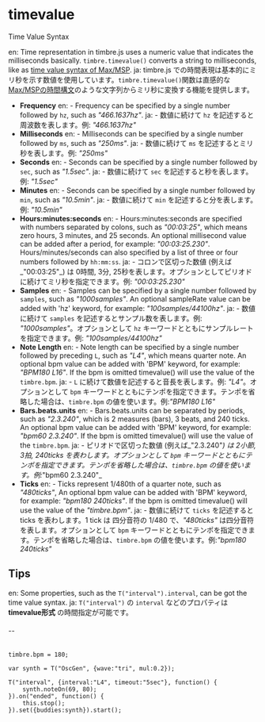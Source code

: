 timevalue
=========
Time Value Syntax

en: Time representation in timbre.js uses a numeric value that indicates the milliseconds basically. `timbre.timevalue()` converts a string to milliseconds, like as [time value syntax of Max/MSP](http://www.cycling74.com/docs/max5/vignettes/core/maxtime_syntax.html).
ja: timbre.js での時間表現は基本的にミリ秒を示す数値を使用しています。`timbre.timevalue()`関数は直感的な[Max/MSPの時間構文](http://www.cycling74.com/docs/max5/vignettes/core/maxtime_syntax.html)のような文字列からミリ秒に変換する機能を提供します。

- **Frequency**
en:  - Frequency can be specified by a single number followed by `hz`, such as _"466.1637hz"_.
ja:  - 数値に続けて `hz` を記述すると周波数を表します。例: _"466.1637hz"_
- **Milliseconds**
en:  - Milliseconds can be specified by a single number followed by `ms`, such as _"250ms"_.
ja:  - 数値に続けて `ms` を記述するとミリ秒を表します。例: _"250ms"_
- **Seconds**
en:  - Seconds can be specified by a single number followed by `sec`, such as _"1.5sec"_.
ja:  - 数値に続けて `sec` を記述すると秒を表します。例: _"1.5sec"_
- **Minutes**
en:  - Seconds can be specified by a single number followed by `min`, such as _"10.5min"_.
ja:  - 数値に続けて `min` を記述すると分を表します。例: _"10.5min"_
- **Hours:minutes:seconds**
en:  - Hours:minutes:seconds are specified with numbers separated by colons, such as _"00:03:25"_, which means zero hours, 3 minutes, and 25 seconds. An optional millisecond value can be added after a period, for example: _"00:03:25.230"_. Hours/minutes/seconds can also specified by a list of three or four numbers followed by `hh:mm:ss`.
ja:  - コロンで区切った数値 (例えば_"00:03:25"_) は 0時間, 3分, 25秒を表します。オプションとしてピリオドに続けてミリ秒を指定できます。例: _"00:03:25.230"_
- **Samples** 
en:  - Samples can be specified by a single number followed by `samples`, such as _"1000samples"_. An optional sampleRate value can be added with 'hz' keyword, for example: _"100samples/44100hz"_.
ja:  - 数値に続けて `samples` を記述するとサンプル数を表します。例: _"1000samples"_。オプションとして `hz` キーワードとともにサンプルレートを指定できます。例: _"100samples/44100hz"_
- **Note Length**
en:  - Note length can be specified by a single number followed by preceding `L`, such as _"L4"_, which means quarter note. An optional bpm value can be added with 'BPM' keyword, for example: _"BPM180 L16"_. If the bpm is omitted timevalue() will use the value of the `timbre.bpm`.
ja:  - `L` に続けて数値を記述すると音長を表します。例: _"L4"_。オプションとして `bpm` キーワードとともにテンポを指定できます。テンポを省略した場合は、`timbre.bpm` の値を使います。例:_"BPM180 L16"_
- **Bars.beats.units**
en:  - Bars.beats.units can be separated by periods, such as _"2.3.240"_, which is 2 measures (bars), 3 beats, and 240 ticks. An optional bpm value can be added with 'BPM' keyword, for example: _"bpm60 2.3.240"_. If the bpm is omitted timevalue() will use the value of the `timbre.bpm`.
ja:  - ピリオドで区切った数値 (例えば_"2.3.240"_) は 2小節, 3拍, 240ticks を表わします。オプションとして `bpm` キーワードとともにテンポを指定できます。テンポを省略した場合は、`timbre.bpm` の値を使います。例:_"bpm60 2.3.240"_
- **Ticks**
en:  - Ticks represent 1/480th of a quarter note, such as _"480ticks"_, An optional bpm value can be added with 'BPM' keyword, for example: _"bpm180 240ticks"_. If the bpm is omitted timevalue() will use the value of the _"timbre.bpm"_.
ja:  - 数値に続けて `ticks` を記述すると ticks を表わします。1 tick は 四分音符の 1/480 で、_"480ticks"_ は四分音符を表します。オプションとして `bpm` キーワードとともにテンポを指定できます。テンポを省略した場合は、`timbre.bpm` の値を使います。例:_"bpm180 240ticks"_
  
## Tips ##
en: Some properties, such as the `T("interval").interval`, can be got the time value syntax.
ja: `T("interval")` の `interval` などのプロパティは **timevalue形式** の時間指定が可能です。

###### -- ######

```timbre
timbre.bpm = 180;

var synth = T("OscGen", {wave:"tri", mul:0.2});

T("interval", {interval:"L4", timeout:"5sec"}, function() {
    synth.noteOn(69, 80);
}).on("ended", function() {
    this.stop();
}).set({buddies:synth}).start();
```
